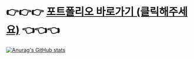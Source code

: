 # 👉️👉️👉️ [포트폴리오 바로가기 (클릭해주세요)](https://slime-sky-a6b.notion.site/c148d6e17fd045cb8f2e1e180a3c648f) 👈️👈️👈️

<!--
**yuuuzzzin/yuuuzzzin** is a ✨ _special_ ✨ repository because its `README.md` (this file) appears on your GitHub profile.

Here are some ideas to get you started:

- 🔭 I’m currently working on ...
- 🌱 I’m currently learning ...
- 👯 I’m looking to collaborate on ...
- 🤔 I’m looking for help with ...
- 💬 Ask me about ...
- 📫 How to reach me: ...
- 😄 Pronouns: ...
- ⚡ Fun fact: ...
-->
[![Anurag's GitHub stats](https://github-readme-stats.vercel.app/api?username=yuuuzzzin&hide=stars,issues)](https://github.com/anuraghazra/github-readme-stats)
